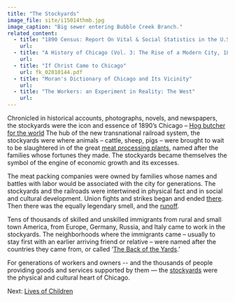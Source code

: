 ```yaml
---
title: "The Stockyards"
image_file: site/i15014thmb.jpg
image_caption: "Big sewer entering Bubble Creek Branch."
related_content:
  - title: "1890 Census: Report On Vital & Social Statistics in the U.S"
    url:
  - title: "A History of Chicago (Vol. 3: The Rise of a Modern City, 1871-1893)"
    url:
  - title: "If Christ Came to Chicago"
    url: fk_02010144.pdf
  - title: "Moran's Dictionary of Chicago and Its Vicinity"
    url:
  - title: "The Workers: an Experiment in Reality: The West"
    url:
---
```


Chronicled in historical accounts, photographs, novels, and newspapers, the stockyards were the icon and essence of 1890’s Chicago – [Hog butcher for the world](/documentbrowser/?nodeid=57244&page=39) The hub of the new transnational railroad system, the stockyards were where animals – cattle, sheep, pigs – were brought to wait to be slaughtered in of the great [meat processing plants](http://www.encyclopedia.chicagohistory.org/pages/804.html), named after the families whose fortunes they made. The stockyards became themselves the symbol of the engine of economic growth and its excesses.

The meat packing companies were owned by families whose names and battles with labor would be associated with the city for generations. The stockyards and the railroads were intertwined in physical fact and in social and cultural development. Union fights and strikes began and ended [there](http://www.encyclopedia.chicagohistory.org/pages/10348.html). Then there was the equally legendary smell, and the [runoff](/historical/stockyards/#).

Tens of thousands of skilled and unskilled immigrants from rural and small town America, from Europe, Germany, Russia, and Italy came to work in the stockyards. The neighborhoods where the immigrants came – usually to stay first with an earlier arriving friend or relative – were named after the countries they came from, or called ‘[The Back of the Yards](/historical/stockyards/#).’

For generations of workers and owners -- and the thousands of people providing goods and services supported by them — the [stockyards](http://www.encyclopedia.chicagohistory.org/pages/10348.html) were the physical and cultural heart of Chicago.


Next:  [Lives of Children](/historical/children)
